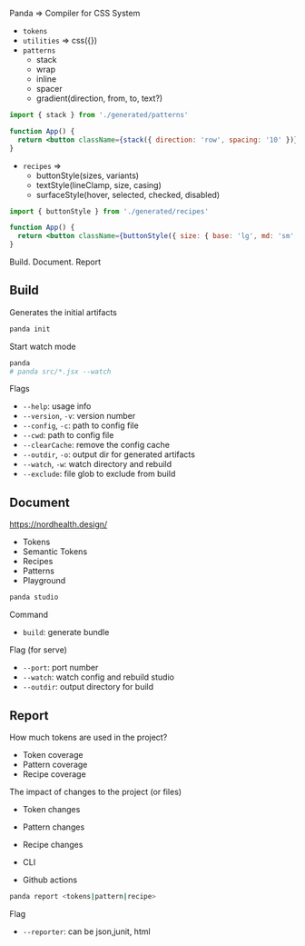 Panda => Compiler for CSS System

- `tokens`
- `utilities` => css({})
- `patterns`
  - stack
  - wrap
  - inline
  - spacer
  - gradient(direction, from, to, text?)

```jsx
import { stack } from './generated/patterns'

function App() {
  return <button className={stack({ direction: 'row', spacing: '10' })}>Click me</button>
}
```

- `recipes` =>
  - buttonStyle(sizes, variants)
  - textStyle(lineClamp, size, casing)
  - surfaceStyle(hover, selected, checked, disabled)

```jsx
import { buttonStyle } from './generated/recipes'

function App() {
  return <button className={buttonStyle({ size: { base: 'lg', md: 'sm' }, variant: 'solid' })}>Click me</button>
}
```

Build. Document. Report

## Build

Generates the initial artifacts

```sh
panda init
```

Start watch mode

```sh
panda
# panda src/*.jsx --watch
```

Flags

- `--help`: usage info
- `--version`, `-v`: version number
- `--config`, `-c`: path to config file
- `--cwd`: path to config file
- `--clearCache`: remove the config cache
- `--outdir`, `-o`: output dir for generated artifacts
- `--watch`, `-w`: watch directory and rebuild
- `--exclude`: file glob to exclude from build

## Document

https://nordhealth.design/

- Tokens
- Semantic Tokens
- Recipes
- Patterns
- Playground

```sh
panda studio
```

Command

- `build`: generate bundle

Flag (for serve)

- `--port`: port number
- `--watch`: watch config and rebuild studio
- `--outdir`: output directory for build

## Report

How much tokens are used in the project?

- Token coverage
- Pattern coverage
- Recipe coverage

The impact of changes to the project (or files)

- Token changes
- Pattern changes
- Recipe changes

- CLI
- Github actions

```sh
panda report <tokens|pattern|recipe>
```

Flag

- `--reporter`: can be json,junit, html
